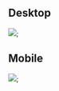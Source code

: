 ## Desktop

![]('./src/assets/screenshotDesktop');

## Mobile

![]('./src/assets/screenshotMobile');

